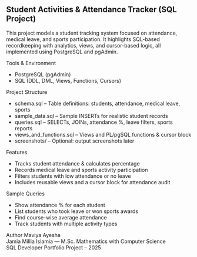 ## Student Activities & Attendance Tracker (SQL Project)

This project models a student tracking system focused on attendance, medical leave, and sports participation. It highlights SQL-based recordkeeping with analytics, views, and cursor-based logic, all implemented using PostgreSQL and pgAdmin.

Tools & Environment
- PostgreSQL (pgAdmin)
- SQL (DDL, DML, Views, Functions, Cursors)

Project Structure
- schema.sql – Table definitions: students, attendance, medical leave, sports
- sample_data.sql – Sample INSERTs for realistic student records
- queries.sql – SELECTs, JOINs, attendance %, leave filters, sports reports
- views_and_functions.sql – Views and PL/pgSQL functions & cursor block
- screenshots/ – Optional: output screenshots later

Features
- Tracks student attendance & calculates percentage
- Records medical leave and sports activity participation
- Filters students with low attendance or no leave
- Includes reusable views and a cursor block for attendance audit

Sample Queries
- Show attendance % for each student
- List students who took leave or won sports awards
- Find course-wise average attendance
- Track students with multiple activity types

Author
Maviya Ayesha  
Jamia Millia Islamia — M.Sc. Mathematics with Computer Science  
SQL Developer Portfolio Project – 2025
